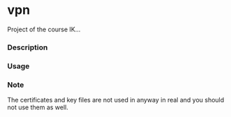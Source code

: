 # vpn

Project of the course IK...

### Description


### Usage 


### Note
The certificates and key files are not used in anyway in real and you should not use them as well.
